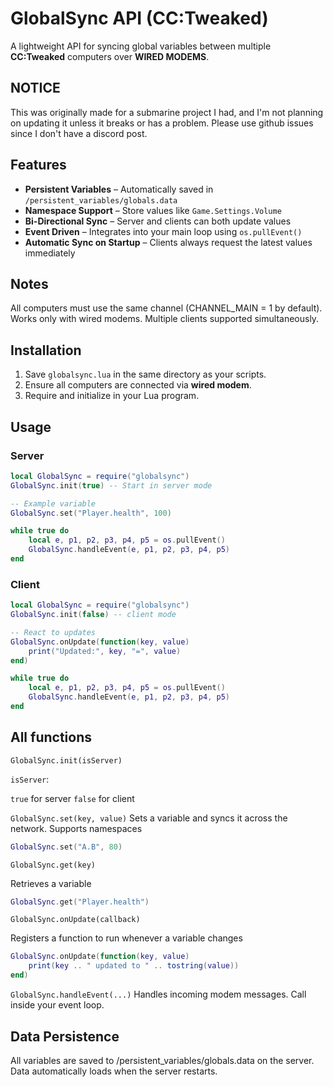 # GlobalSync API (CC:Tweaked)

A lightweight API for syncing global variables between multiple **CC:Tweaked** computers over **WIRED MODEMS**.

## NOTICE

This was originally made for a submarine project I had, and I'm not planning on updating it unless it breaks or has a problem. Please use github issues since I don't have a discord post.

## Features
- **Persistent Variables** – Automatically saved in `/persistent_variables/globals.data`
- **Namespace Support** – Store values like `Game.Settings.Volume`
- **Bi-Directional Sync** – Server and clients can both update values
- **Event Driven** – Integrates into your main loop using `os.pullEvent()`
- **Automatic Sync on Startup** – Clients always request the latest values immediately

## Notes

All computers must use the same channel (CHANNEL_MAIN = 1 by default).
Works only with wired modems.
Multiple clients supported simultaneously.

## Installation
1. Save `globalsync.lua` in the same directory as your scripts.
2. Ensure all computers are connected via **wired modem**.
3. Require and initialize in your Lua program.

## Usage

### Server
```lua
local GlobalSync = require("globalsync")
GlobalSync.init(true) -- Start in server mode

-- Example variable
GlobalSync.set("Player.health", 100)

while true do
    local e, p1, p2, p3, p4, p5 = os.pullEvent()
    GlobalSync.handleEvent(e, p1, p2, p3, p4, p5)
end
```

### Client
```lua
local GlobalSync = require("globalsync")
GlobalSync.init(false) -- client mode

-- React to updates
GlobalSync.onUpdate(function(key, value)
    print("Updated:", key, "=", value)
end)

while true do
    local e, p1, p2, p3, p4, p5 = os.pullEvent()
    GlobalSync.handleEvent(e, p1, p2, p3, p4, p5)
end
```

## All functions

`GlobalSync.init(isServer)`

`isServer`:

`true` for server
`false` for client

`GlobalSync.set(key, value)`
Sets a variable and syncs it across the network.
Supports namespaces
```lua
GlobalSync.set("A.B", 80)
```

`GlobalSync.get(key)`

Retrieves a variable
```lua
GlobalSync.get("Player.health")
```

`GlobalSync.onUpdate(callback)`

Registers a function to run whenever a variable changes
```lua
GlobalSync.onUpdate(function(key, value)
    print(key .. " updated to " .. tostring(value))
end)
```

`GlobalSync.handleEvent(...)`
Handles incoming modem messages.
Call inside your event loop.

## Data Persistence

All variables are saved to /persistent_variables/globals.data on the server.
Data automatically loads when the server restarts.